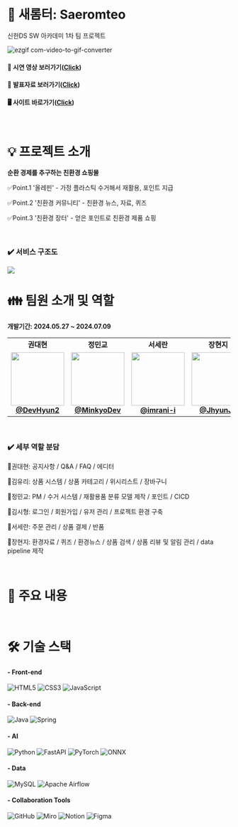 # 🌱 새롬터: Saeromteo

신한DS SW 아카데미 1차 팀 프로젝트

![ezgif com-video-to-gif-converter](https://github.com/user-attachments/assets/6718d4a5-cf31-446b-a4a7-6a8a287ba2b6)

#### 🎥 시연 영상 보러가기([Click]())
#### 📙 발표자료 보러가기([Click]())
#### 🖥️ 사이트 바로가기([Click](http://saeromteo.shop/))

<br/>

# 💡 프로젝트 소개

**순환 경제를 추구하는 친환경 쇼핑몰**

✅Point.1 '올레핀' - 가정 플라스틱 수거해서 재활용, 포인트 지급 

✅Point.2 '친환경 커뮤니티' - 친환경 뉴스, 자료, 퀴즈

✅Point.3 '친환경 장터' - 얻은 포인트로 친환경 제품 쇼핑

<br/>

### ✔️ 서비스 구조도

<img src="https://github.com/user-attachments/assets/7da6d591-939b-40ee-a4a1-af8fcf4f65ce">


<br/>

# :family: 팀원 소개 및 역할

**개발기간: 2024.05.27 ~ 2024.07.09**

<table>
  <tr>
<td align="center"><b>권대현</b></td>
    <td align="center"><b>정민교</b></td>
    <td align="center"><b>서세란</b></td>
    <td align="center"><b>장현지</b></td>
    <td align="center"><b>김시형</b></td>
    <td align="center"><b>김유리</b></td>
  </tr>
  <tr>
    <td align="center"><a href="https://github.com/DevHyun2"><img src="https://avatars.githubusercontent.com/DevHyun2" width="120px;" alt=""><br/><b>@DevHyun2</b>
    <td align="center"><a href="https://github.com/MinkyoDev"><img src="https://avatars.githubusercontent.com/MinkyoDev" width="120px;" alt=""><br/><b>@MinkyoDev</b>
    <td align="center"><a href="https://github.com/imrani-i"><img src="https://avatars.githubusercontent.com/imrani-i" width="120px;" alt=""><br/><b>@imrani-i</b>
    <td align="center"><a href="https://github.com/JhyunJ1"><img src="https://avatars.githubusercontent.com/JhyunJ1" width="120px;" alt=""><br/><b>@JhyunJ1</b>
    <td align="center"><a href="https://github.com/kimsh300"><img src="https://avatars.githubusercontent.com/kimsh300" width="120px;" alt=""><br/><b>@kimsh300</b>
    <td align="center"><a href="https://github.com/kimyurie"><img src="https://avatars.githubusercontent.com/kimyurie" width="120px;" alt=""><br/><b>@kimyurie</b>
    </td>
  </tr>
</table>
      
<br/>

### ✔️ 세부 역할 분담

🔹권대현: 공지사항 / Q&A / FAQ / 에디터

🔹김유리: 상품 시스템 / 상품 카테고리 / 위시리스트 / 장바구니

🔹정민교: PM / 수거 시스템 / 재활용품 분류 모델 제작 / 포인트 / CICD

🔹김시형: 로그인 / 회원가입 / 유저 관리 / 프로젝트 환경 구축

🔹서세란: 주문 관리 / 상품 결제 / 반품

🔹장현지: 환경자료 / 퀴즈 / 환경뉴스 / 상품 검색 / 상품 리뷰 및 알림 관리 / data pipeline 제작

<br/>

# :scroll: 주요 내용

<br/>

# 🛠 기술 스택

#### - Front-end
<img src="https://img.shields.io/badge/HTML5-E34F26?style=for-the-badge&logo=html5&logoColor=white" alt="HTML5"> <img src="https://img.shields.io/badge/CSS3-1572B6?style=for-the-badge&logo=css3&logoColor=white" alt="CSS3"> <img src="https://img.shields.io/badge/JavaScript-F7DF1E?style=for-the-badge&logo=javascript&logoColor=black" alt="JavaScript">

#### - Back-end
<img src="https://img.shields.io/badge/Java-007396?style=for-the-badge&logo=java&logoColor=white" alt="Java"> <img src="https://img.shields.io/badge/Spring-6DB33F?style=for-the-badge&logo=spring&logoColor=white" alt="Spring">

#### - AI
<img src="https://img.shields.io/badge/python-3776AB?style=for-the-badge&logo=python&logoColor=white" alt="Python"> <img src="https://img.shields.io/badge/fastapi-009688?style=for-the-badge&logo=fastapi&logoColor=white" alt="FastAPI"> <img src="https://img.shields.io/badge/pytorch-EE4C2C?style=for-the-badge&logo=pytorch&logoColor=white" alt="PyTorch"> <img src="https://img.shields.io/badge/ONNX-005CED?style=for-the-badge&logo=onnx&logoColor=white" alt="ONNX">

#### - Data
<img src="https://img.shields.io/badge/MySQL-4479A1?style=for-the-badge&logo=mysql&logoColor=white" alt="MySQL"> <img src="https://img.shields.io/badge/Apache%20Airflow-017CEE?style=for-the-badge&logo=apache-airflow&logoColor=white" alt="Apache Airflow">

#### - Collaboration Tools
<img src="https://img.shields.io/badge/GitHub-181717?style=for-the-badge&logo=github&logoColor=white" alt="GitHub"> <img src="https://img.shields.io/badge/Miro-050038?style=for-the-badge&logo=miro&logoColor=white" alt="Miro"> <img src="https://img.shields.io/badge/Notion-000000?style=for-the-badge&logo=notion&logoColor=white" alt="Notion"> <img src="https://img.shields.io/badge/Figma-F24E1E?style=for-the-badge&logo=figma&logoColor=white" alt="Figma">

